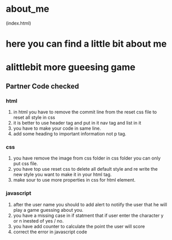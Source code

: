 # about_me

(index.html)
# here you can find a little bit about me 

# alittlebit more gueesing game


## Partner Code checked 
### html 
1. in html you have to remove the commit line from the reset css file to reset all style in css 
2. it is better to use header tag and put in it nav tag and list in it
3. you have to make your code in same line.
4. add some heading to important information not p tag.

### css
1. you have remove the image from css folder in css folder you can only put css file.
2. you have top use reset css to delete all default style and re write the new style you want to make it in your html tag.
3. make sour to use more properties in css for html element.

### javascript
1. after the user name you should to add alert to notiify the user that he will play a game guessing about you.
2. you have a missing case in if statment that if user enter the character y or n inested of  yes / no.
3. you have add counter to calculate the point the user will score 
4. correct the error in javascript code 
